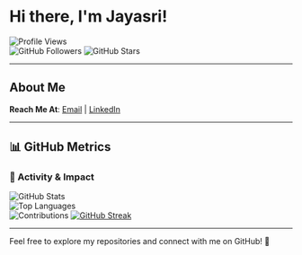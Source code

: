 # Hi there, I'm Jayasri! 

![Profile Views](https://komarev.com/ghpvc/?username=jayasri2021&color=brightgreen&style=flat-square)  
![GitHub Followers](https://img.shields.io/github/followers/jayasri2021?style=social)
![GitHub Stars](https://img.shields.io/github/stars/jayasri2021?style=social)

---

## About Me
**Reach Me At**: [Email](mailto:jayasri030520@gmail.com) | [LinkedIn](https://www.linkedin.com/in/jayasri-suresh-vani-897879296/)

---

## 📊 GitHub Metrics

### 🚀 Activity & Impact
![GitHub Stats](https://github-readme-stats.vercel.app/api?username=jayasri2021&show_icons=true&theme=highcontrast&count_private=true)  
![Top Languages](https://github-readme-stats.vercel.app/api/top-langs/?username=jayasri2021&layout=compact&theme=highcontrast)  
![Contributions](https://github-profile-summary-cards.vercel.app/api/cards/productive-time?username=jayasri2021&theme=highcontrast&utcOffset=8)
[![GitHub Streak](https://streak-stats.demolab.com/?user=jayasri2021&theme=github_Dark)](https://git.io/streak-stats)


---
Feel free to explore my repositories and connect with me on GitHub! 🚀


